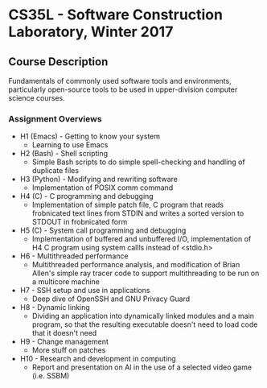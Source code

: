 # CS35L - Software Construction Laboratory, Winter 2017

## Course Description
Fundamentals of commonly used software tools and environments, particularly open-source tools to be used in upper-division computer science courses.

### Assignment Overviews
* H1 (Emacs) - Getting to know your system
  * Learning to use Emacs
* H2 (Bash) - Shell scripting
  * Simple Bash scripts to do simple spell-checking and handling of duplicate files
* H3 (Python) - Modifying and rewriting software
  * Implementation of POSIX comm command
* H4 (C) - C programming and debugging
  * Implementation of simple patch file, C program that reads frobnicated text lines from STDIN and writes a sorted version to STDOUT in frobnicated form
* H5 (C) - System call programming and debugging
  * Implementation of buffered and unbuffered I/O, implementation of H4 C program using system callls instead of <stdio.h>
* H6 - Multithreaded performance
  * Multithreaded performance analysis, and modification of Brian Allen's simple ray tracer code to support multithreading to be run on a multicore machine
* H7 - SSH setup and use in applications
  * Deep dive of OpenSSH and GNU Privacy Guard
* H8 - Dynamic linking
  * Dividing an application into dynamically linked modules and a main program, so that the resulting executable doesn't need to load code that it doesn't need
* H9 - Change management
  * More stuff on patches
* H10 - Research and development in computing
  * Report and presentation on AI in the use of a selected video game (i.e. SSBM)
